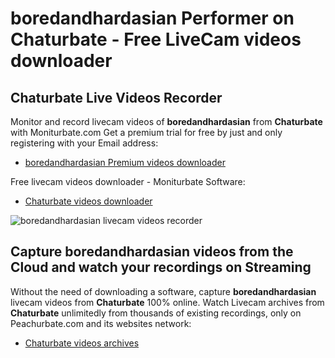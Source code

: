 # boredandhardasian Performer on Chaturbate - Free LiveCam videos downloader

## Chaturbate Live Videos Recorder

Monitor and record livecam videos of **boredandhardasian** from **Chaturbate** with Moniturbate.com
Get a premium trial for free by just and only registering with your Email address:
* [boredandhardasian Premium videos downloader](https://moniturbate.com/request-demo-licence-key.html)

Free livecam videos downloader - Moniturbate Software:
* [Chaturbate videos downloader](https://moniturbate.com/moniturbate-download-software.html)

![boredandhardasian livecam videos recorder](https://peachurnet.com/templates/moniturbate-software.png)


## Capture boredandhardasian videos from the Cloud and watch your recordings on Streaming

Without the need of downloading a software, capture **boredandhardasian** livecam videos from **Chaturbate** 100% online.
Watch Livecam archives from **Chaturbate** unlimitedly from thousands of existing recordings, only on Peachurbate.com and its websites network:
* [Chaturbate videos archives](https://peachurnet.com/)